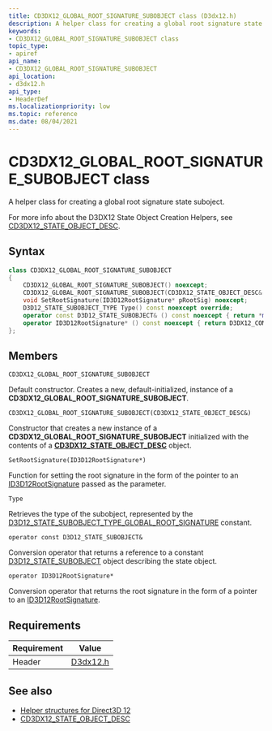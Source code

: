 ```yaml
---
title: CD3DX12_GLOBAL_ROOT_SIGNATURE_SUBOBJECT class (D3dx12.h)
description: A helper class for creating a global root signature state suboject.
keywords:
- CD3DX12_GLOBAL_ROOT_SIGNATURE_SUBOBJECT class
topic_type:
- apiref
api_name:
- CD3DX12_GLOBAL_ROOT_SIGNATURE_SUBOBJECT
api_location:
- d3dx12.h
api_type:
- HeaderDef
ms.localizationpriority: low
ms.topic: reference
ms.date: 08/04/2021
---
```


# CD3DX12_GLOBAL_ROOT_SIGNATURE_SUBOBJECT class

A helper class for creating a global root signature state suboject.

For more info about the D3DX12 State Object Creation Helpers, see [CD3DX12_STATE_OBJECT_DESC](cd3dx12-state-object-desc.md).

## Syntax

```cpp
class CD3DX12_GLOBAL_ROOT_SIGNATURE_SUBOBJECT
{
    CD3DX12_GLOBAL_ROOT_SIGNATURE_SUBOBJECT() noexcept;
    CD3DX12_GLOBAL_ROOT_SIGNATURE_SUBOBJECT(CD3DX12_STATE_OBJECT_DESC& ContainingStateObject);
    void SetRootSignature(ID3D12RootSignature* pRootSig) noexcept;
    D3D12_STATE_SUBOBJECT_TYPE Type() const noexcept override;
    operator const D3D12_STATE_SUBOBJECT& () const noexcept { return *m_pSubobject; }
    operator ID3D12RootSignature* () const noexcept { return D3DX12_COM_PTR_GET(m_pRootSig); }
};
```

## Members

`CD3DX12_GLOBAL_ROOT_SIGNATURE_SUBOBJECT`

Default constructor. Creates a new, default-initialized, instance of a **CD3DX12_GLOBAL_ROOT_SIGNATURE_SUBOBJECT**.

`CD3DX12_GLOBAL_ROOT_SIGNATURE_SUBOBJECT(CD3DX12_STATE_OBJECT_DESC&)`

Constructor that creates a new instance of a **CD3DX12_GLOBAL_ROOT_SIGNATURE_SUBOBJECT** initialized with the contents of a [**CD3DX12_STATE_OBJECT_DESC**](cd3dx12-state-object-desc.md) object.

`SetRootSignature(ID3D12RootSignature*)`

Function for setting the root signature in the form of the pointer to an [ID3D12RootSignature](/windows/win32/api/d3d12/nn-d3d12-id3d12rootsignature) passed as the parameter.

`Type`

Retrieves the type of the subobject, represented by the [D3D12_STATE_SUBOBJECT_TYPE_GLOBAL_ROOT_SIGNATURE](/windows/win32/api/d3d12/ne-d3d12-d3d12_state_subobject_type) constant.

`operator const D3D12_STATE_SUBOBJECT&`

Conversion operator that returns a reference to a constant [D3D12_STATE_SUBOBJECT](/windows/win32/api/d3d12/ns-d3d12-d3d12_state_subobject) object describing the state object.

`operator ID3D12RootSignature*`

Conversion operator that returns the root signature in the form of a pointer to an [ID3D12RootSignature](/windows/win32/api/d3d12/nn-d3d12-id3d12rootsignature).

## Requirements

| Requirement | Value |
|-------------------|-------------------------------------------------------------------------------------|
| Header | [D3dx12.h](https://github.com/microsoft/DirectX-Headers/blob/main/include/directx/d3dx12.h) |

## See also

* [Helper structures for Direct3D 12](helper-structures-for-d3d12.md)
* [CD3DX12_STATE_OBJECT_DESC](cd3dx12-state-object-desc.md)
